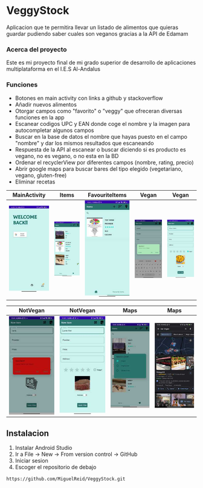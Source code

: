 # VeggyStock
Aplicacion que te permitira llevar un listado de alimentos que quieras guardar pudiendo saber cuales son veganos gracias a la API de Edamam
### Acerca del proyecto
Este es mi proyecto final de mi grado superior de desarrollo de aplicaciones multiplataforma en el I.E.S Al-Andalus
### Funciones
- Botones en main activity con links a github y stackoverflow
- Añadir nuevos alimentos
- Otorgar campos como "favorito" o "veggy" que ofreceran diversas funciones en la app
- Escanear codigos UPC y EAN donde coge el nombre y la imagen para autocompletar algunos campos
- Buscar en la base de datos el nombre que hayas puesto en el campo "nombre" y dar los mismos resultados que escaneando
- Respuesta de la API al escanear o buscar diciendo si es producto es vegano, no es vegano, o no esta en la BD
- Ordenar el recyclerView por diferentes campos (nombre, rating, precio)
- Abrir google maps para buscar bares del tipo elegido (vegetariano, vegano, gluten-free)
- Eliminar recetas

| MainActivity | Items | FavouriteItems | Vegan | Vegan |
| ------ | ------ | ------ | ------ | ------ |
![MainActivity](https://github.com/MiguelReid/VeggyStock/blob/main/Images/MainActivity.jpeg) | ![Items](https://github.com/MiguelReid/VeggyStock/blob/main/Images/Items.jpeg) | ![Favourite Items](https://github.com/MiguelReid/VeggyStock/blob/main/Images/FavoriteItems.jpeg) | ![Vegan](https://github.com/MiguelReid/VeggyStock/blob/main/Images/Vegan.jpeg) | ![Vegan](https://github.com/MiguelReid/VeggyStock/blob/main/Images/Vegan2.jpeg) |

| NotVegan | NotVegan | Maps | Maps |
| ------ | ------ | ------ | ------ |
![Not Vegan](https://github.com/MiguelReid/VeggyStock/blob/main/Images/NotVegan.jpeg) | ![Not Vegan](https://github.com/MiguelReid/VeggyStock/blob/main/Images/NotVegan2.jpeg) | ![Maps](https://github.com/MiguelReid/VeggyStock/blob/main/Images/Maps.jpeg) | ![Maps](https://github.com/MiguelReid/VeggyStock/blob/main/Images/Maps2.jpeg) |

## Instalacion
1. Instalar Android Studio
2. Ir a File -> New -> From version control -> GitHub
3. Iniciar sesion
4. Escoger el repositorio de debajo
```sh
https://github.com/MiguelReid/VeggyStock.git
```

